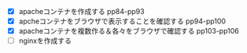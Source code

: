 - [x] apacheコンテナを作成する pp84-pp93
- [x] apcheコンテナをブラウザで表示することを確認する pp94-pp100
- [x] apacheコンテナを複数作る＆各々をブラウザで確認する pp103-pp106
- [ ] nginxを作成する